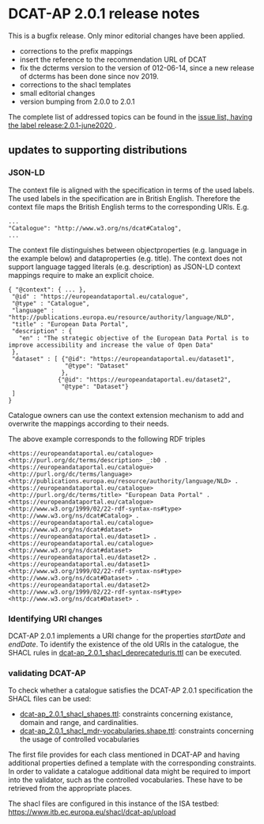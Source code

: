 # DCAT-AP 2.0.1 release notes

This is a bugfix release. Only minor editorial changes have been applied.

- corrections to the prefix mappings
- insert the reference to the recommendation URL of DCAT
- fix the dcterms version to the version of 012-06-14, since a new release of dcterms has been done since nov 2019.
- corrections to the shacl templates
- small editorial changes
- version bumping from 2.0.0 to 2.0.1


The complete list of addressed topics can be found in the [issue list, having the label release:2.0.1-june2020 ](https://github.com/SEMICeu/DCAT-AP/labels/release%3A2.0.1-june2020).

## updates to supporting distributions
### JSON-LD
The context file is aligned with the specification in terms of the used labels. The used labels in the specification are in British English. Therefore the context file maps the British English terms to the corresponding URIs. E.g. 

```
...
"Catalogue": "http://www.w3.org/ns/dcat#Catalog",
...
```



The context file distinguishes between objectproperties (e.g. language in the example below) and dataproperties (e.g. title). The context does not support language tagged literals (e.g. description) as JSON-LD context mappings require to make an explicit choice. 
```
{ "@context": { ... }, 
 "@id" : "https://europeandataportal.eu/catalogue",
 "@type" : "Catalogue",
 "language" : "http://publications.europa.eu/resource/authority/language/NLD",
 "title" : "European Data Portal",
 "description" : {
   "en" : "The strategic objective of the European Data Portal is to improve accessibility and increase the value of Open Data"
 },
 "dataset" : [ {"@id": "https://europeandataportal.eu/dataset1", 
                "@type": "Dataset"
               }, 
              {"@id": "https://europeandataportal.eu/dataset2", 
               "@type": "Dataset"}
 ]
}
```
Catalogue owners can use the context extension mechanism to add and overwrite the mappings according to their needs.

The above example corresponds to the following RDF triples
```
<https://europeandataportal.eu/catalogue> <http://purl.org/dc/terms/description> _:b0 .
<https://europeandataportal.eu/catalogue> <http://purl.org/dc/terms/language> <http://publications.europa.eu/resource/authority/language/NLD> .
<https://europeandataportal.eu/catalogue> <http://purl.org/dc/terms/title> "European Data Portal" .
<https://europeandataportal.eu/catalogue> <http://www.w3.org/1999/02/22-rdf-syntax-ns#type> <http://www.w3.org/ns/dcat#Catalog> .
<https://europeandataportal.eu/catalogue> <http://www.w3.org/ns/dcat#dataset> <https://europeandataportal.eu/dataset1> .
<https://europeandataportal.eu/catalogue> <http://www.w3.org/ns/dcat#dataset> <https://europeandataportal.eu/dataset2> .
<https://europeandataportal.eu/dataset1> <http://www.w3.org/1999/02/22-rdf-syntax-ns#type> <http://www.w3.org/ns/dcat#Dataset> .
<https://europeandataportal.eu/dataset2> <http://www.w3.org/1999/02/22-rdf-syntax-ns#type> <http://www.w3.org/ns/dcat#Dataset> .
```

### Identifying URI changes
DCAT-AP 2.0.1 implements a URI change for the properties _startDate_ and _endDate_. To identify the existence of the old URIs in the catalogue, the SHACL rules in [dcat-ap_2.0.1_shacl_deprecateduris.ttl](https://github.com/SEMICeu/DCAT-AP/blob/master/releases/2.0.0/Draft/dcat-ap_2.0.1_shacl_deprecateduris.ttl) can be executed.  

### validating DCAT-AP
To check whether a catalogue satisfies the DCAT-AP 2.0.1 specification the SHACL files can be used:
- [dcat-ap_2.0.1_shacl_shapes.ttl](https://github.com/SEMICeu/DCAT-AP/blob/master/releases/2.0.1/Draft/dcat-ap_2.0.1_shacl_shapes.ttl): constraints concerning existance, domain and range, and cardinalities.
- [dcat-ap_2.0.1_shacl_mdr-vocabularies.shape.ttl](https://github.com/SEMICeu/DCAT-AP/blob/master/releases/2.0.1/Draft/dcat-ap_2.0.1_shacl_mdr-vocabularies.shape.ttl): constraints concerning the usage of controlled vocabularies

The first file provides for each class mentioned in DCAT-AP and having additional properties defined a template with the corresponding constraints. 
In order to validate a catalogue additional data might be required to import into the validator, such as the controlled vocabularies. These have to be retrieved from the appropriate places.

The shacl files are configured in this instance of the ISA testbed: https://www.itb.ec.europa.eu/shacl/dcat-ap/upload
